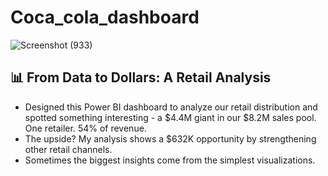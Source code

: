 # Coca_cola_dashboard
![Screenshot (933)](https://github.com/user-attachments/assets/05bec7bc-70b2-4c1a-b3e8-a85bcabe5fff)

## 📊 From Data to Dollars: A Retail Analysis
- Designed this Power BI dashboard to analyze our retail distribution and spotted something interesting - a $4.4M giant in our $8.2M sales pool.
One retailer. 54% of revenue.
- The upside? My analysis shows a $632K opportunity by strengthening other retail channels.
- Sometimes the biggest insights come from the simplest visualizations.

